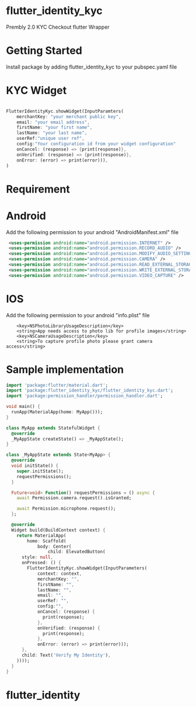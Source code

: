 # flutter_identity_kyc

Prembly 2.0 KYC Checkout flutter Wrapper

# Getting Started

Install package by adding  flutter_identity_kyc to your pubspec.yaml file


# KYC Widget
```dart

FlutterIdentityKyc.showWidget(InputParamters(
    merchantKey: "your merchant public key",
    email: "your email address",
    firstName: "your first name",
    lastName: "your last name",
    userRef:"unique user ref",
    config:"Your configuration id from your widget configuration"
    onCancel: (response) => {print(response)},
    onVerified: (response) => {print(response)},
    onError: (error) => print(error))),
)
```


# Requirement
# Android

Add the following permission to your android "AndroidManifest.xml" file
```xml
 <uses-permission android:name="android.permission.INTERNET" />
 <uses-permission android:name="android.permission.RECORD_AUDIO" />
 <uses-permission android:name="android.permission.MODIFY_AUDIO_SETTINGS" />
 <uses-permission android:name="android.permission.CAMERA" />
 <uses-permission android:name="android.permission.READ_EXTERNAL_STORAGE" />
 <uses-permission android:name="android.permission.WRITE_EXTERNAL_STORAGE" />
 <uses-permission android:name="android.permission.VIDEO_CAPTURE" />
```

# IOS

Add the following permission to your android "info.plist" file
```plist
    <key>NSPhotoLibraryUsageDescription</key>
    <string>App needs access to photo lib for profile images</string>
    <key>NSCameraUsageDescription</key>
    <string>To capture profile photo please grant camera access</string>
```


# Sample implementation
```dart
import 'package:flutter/material.dart';
import 'package:flutter_identity_kyc/flutter_identity_kyc.dart';
import 'package:permission_handler/permission_handler.dart';

void main() {
  runApp(MaterialApp(home: MyApp()));
}

class MyApp extends StatefulWidget {
  @override
  _MyAppState createState() => _MyAppState();
}

class _MyAppState extends State<MyApp> {
  @override
  void initState() {
    super.initState();
    requestPermissions();
  }

  Future<void> Function() requestPermissions = () async {
    await Permission.camera.request().isGranted;

    await Permission.microphone.request();
  };

  @override
  Widget build(BuildContext context) {
    return MaterialApp(
        home: Scaffold(
            body: Center(
                child: ElevatedButton(
      style: null,
      onPressed: () {
        FlutterIdentityKyc.showWidget(InputParameters(
            context: context,
            merchantKey: "",
            firstName: "",
            lastName: "",
            email: "",
            userRef: "",
            config:"",
            onCancel: (response) {
              print(response);
            },
            onVerified: (response) {
              print(response);
            },
            onError: (error) => print(error)));
      },
      child: Text('Verify My Identity'),
    ))));
  }
}
```
# flutter_identity
